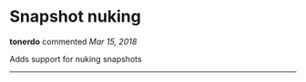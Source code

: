 # Snapshot nuking

**tonerdo** commented *Mar 15, 2018*

Adds support for nuking snapshots
<br />
***


